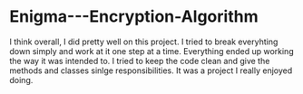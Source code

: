 # Enigma---Encryption-Algorithm

I think overall, I did pretty well on this project. I tried to break everyhting down simply and work at it one step at a time. Everything ended up working the way it was intended to. I tried to keep the code clean and give the methods and classes sinlge responsibilities. It was a project I really enjoyed doing.
